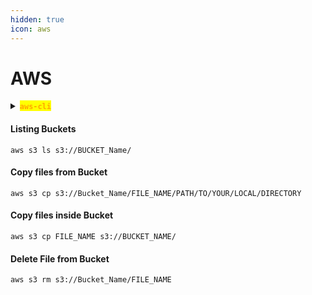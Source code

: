 ```yaml
---
hidden: true
icon: aws
---
```


# AWS

<details>

<summary><mark style="color:orange;"><strong><code>aws-cli</code></strong></mark></summary>



</details>



#### Listing Buckets

```
aws s3 ls s3://BUCKET_Name/
```

#### Copy files from Bucket

```
aws s3 cp s3://Bucket_Name/FILE_NAME/PATH/TO/YOUR/LOCAL/DIRECTORY
```

#### Copy files inside Bucket

```
aws s3 cp FILE_NAME s3://BUCKET_NAME/
```

#### Delete File from Bucket

```
aws s3 rm s3://Bucket_Name/FILE_NAME
```
